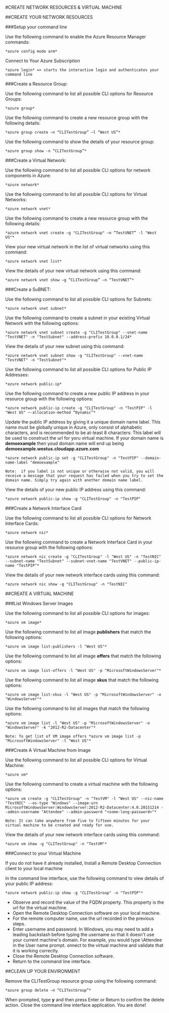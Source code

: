 #CREATE NETWORK RESOURCES & VIRTUAL MACHINE

##CREATE YOUR NETWORK RESOURCES

###Setup your command line

Use the following command to enable the Azure Resource Manager commands:
    
    *azure config mode arm*


Connect to Your Azure Subscription

    *azure login* => starts the interactive login and authenticates your command line


###Create a Resource Group:

Use the following command to list all possible CLI options for Resource Groups:

    *azure group*


Use the following command to create a new resource group with the following details:

    *azure group create –n “CLITestGroup” –l “West US”*


Use the following command to show the details of your resource group:

    *azure group show -n “CLITestGroup”*


###Create a Virtual Network:

Use the following command to list all possible CLI options for network components in Azure:

    *azure network*


Use the following command to list all possible CLI options for Virtual Networks:

    *azure network vnet*


Use the following command to create a new resource group with the following details:

    *azure network vnet create –g "CLITestGroup" –n “TestVNET” -l "West US"*


View your new virtual network in the list of virtual networks using this command:

    *azure network vnet list*


View the details of your new virtual network using this command:

    *azure network vnet show –g “CLITestGroup” –n “TestVNET”*

###Create a SuBNET:

Use the following command to list all possible CLI options for Subnets:

    *azure network vnet subnet*


Use the following command to create a subnet in your existing Virtual Network with the following options:

    *azure network vnet subnet create -g "CLITestGroup" --vnet-name "TestVNET" -n "TestSubnet" --address-prefix 10.0.0.1/24*


View the details of your new subnet using this command:

    *azure network vnet subnet show -g "CLITestGroup" --vnet-name "TestVNET" -n "TestSubnet"*


Use the following command to list all possible CLI options for Public IP Addresses:

    *azure network public-ip*


Use the following command to create a new public IP address in your resource group with the following options:

    *azure network public-ip create -g "CLITestGroup" -n "TestPIP" -l "West US" –-allocation-method “Dynamic”*


Update the public IP address by giving it a unique domain name label. This name must be globally unique in Azure, only consist of alphabetic characters, and is recommended to be at-least 8 characters:
This label will be used to construct the url for yoru virtual machine. 
If your domain name is **demoexample** then youd domain name will end up being 
**demoexample.westus.cloudapp.azure.com**

    *azure network public-ip set -g "CLITestGroup" -n "TestPIP" --domain-name-label "demoexample"

    Note:  if you label is not unique or otherwise not valid, you will receive a message that your request has failed when you try to set the domain name. Simply try again with another domain name label.


View the details of your new public IP address using this command:

    *azure network public-ip show -g "CLITestGroup" -n "TestPIP"


###Create a Network Interface Card

Use the following command to list all possible CLI options for Network Interface Cards:

    *azure network nic*


Use the following command to create a Network Interface Card in your resource group with the following options:

    *azure network nic create -g "CLITestGroup" -l "West US" -n "TestNIC" --subnet-name "TestSubnet" --subnet-vnet-name "TestVNET" --public-ip-name "TestPIP"*


View the details of your new network interface cards using this command:

    *azure network nic show -g "CLITestGroup" -n "TestNIC"


##CREATE A VIRTUAL MACHINE

###List Windows Server Images

Use the following command to list all possible CLI options for images:

    *azure vm image*


Use the following command to list all image **publishers** that match the following options:

    *azure vm image list-publishers -l "West US"*


Use the following command to list all image **offers** that match the following options:

    *azure vm image list-offers -l "West US" -p "MicrosoftWindowsServer"*


Use the following command to list all image **skus** that match the following options:

    *azure vm image list-skus -l "West US" -p "MicrosoftWindowsServer" -o "WindowsServer"*


Use the following command to list all images that match the following options:

    *azure vm image list -l "West US" -p "MicrosoftWindowsServer" -o "WindowsServer" -k "2012-R2-Datacenter"*

    Note: To get list of VM image offers *azure vm image list -p "MicrosoftWindowsServer" -l "West US"*


###Create A Virtual Machine from Image

Use the following command to list all possible CLI options for Virtual Machine:

    *azure vm*


Use the following command to create a virtual machine with the following options:

    *azure vm create -g "CLITestGroup" -n "TestVM" -l "West US" --nic-name "TestNIC" --os-type "Windows" --image-urn MicrosoftWindowsServer:WindowsServer:2012-R2-Datacenter:4.0.20151214 --admin-username "Attendee" --admin-password "<some-long-password>"*

    Note: It can take anywhere from five to fifteen minutes for your virtual machine to be created and ready for use.


View the details of your new network interface cards using this command:

    *azure vm show -g "CLITestGroup" -n "TestVM"*


###Connect to your Virtual Machine

If you do not have it already installed, Install a Remote Desktop Connection client to your local machine

In the command line interface, use the following command to view details of your public IP address:

    *azure network public-ip show -g "CLITestGroup" -n "TestPIP"*

- Observe and record the value of the FQDN property. This property is the url for the virtual machine.
- Open the Remote Desktop Connection software on your local machine.
- For the remote computer name, use the url recorded in the previous steps.
- Enter username and password. In Windows, you may need to add a leading backslash before typing the username so that it doesn't use your current machine's domain. For example, you would type \Attendee in the User name prompt.
onnect to the virtual machine and validate that it is working correctly.
- Close the Remote Desktop Connection software.
- Return to the command line interface.

##CLEAN UP YOUR ENVIRONMENT

Remove the CLITestGroup resource group using the following command:

    *azure group delete –n “CLITestGroup”*

When prompted, type **y** and then press Enter or Return to confirm the delete action.
Close the command line interface application. You are done!
